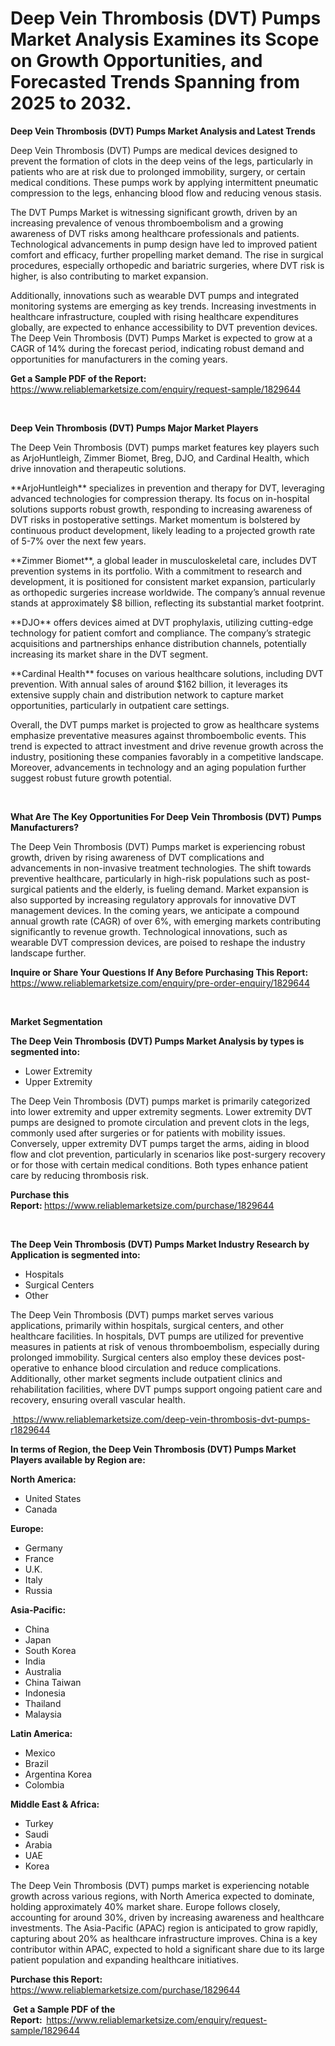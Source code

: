 <p><h1>Deep Vein Thrombosis (DVT) Pumps Market Analysis Examines its Scope on Growth Opportunities, and Forecasted Trends Spanning from 2025 to 2032.</h1></p><p><strong>Deep Vein Thrombosis (DVT) Pumps Market Analysis and Latest Trends</strong></p>
<p><p>Deep Vein Thrombosis (DVT) Pumps are medical devices designed to prevent the formation of clots in the deep veins of the legs, particularly in patients who are at risk due to prolonged immobility, surgery, or certain medical conditions. These pumps work by applying intermittent pneumatic compression to the legs, enhancing blood flow and reducing venous stasis. </p><p>The DVT Pumps Market is witnessing significant growth, driven by an increasing prevalence of venous thromboembolism and a growing awareness of DVT risks among healthcare professionals and patients. Technological advancements in pump design have led to improved patient comfort and efficacy, further propelling market demand. The rise in surgical procedures, especially orthopedic and bariatric surgeries, where DVT risk is higher, is also contributing to market expansion.</p><p>Additionally, innovations such as wearable DVT pumps and integrated monitoring systems are emerging as key trends. Increasing investments in healthcare infrastructure, coupled with rising healthcare expenditures globally, are expected to enhance accessibility to DVT prevention devices. The Deep Vein Thrombosis (DVT) Pumps Market is expected to grow at a CAGR of 14% during the forecast period, indicating robust demand and opportunities for manufacturers in the coming years.</p></p>
<p><strong>Get a Sample PDF of the Report:&nbsp;</strong> <a href="https://www.reliablemarketsize.com/enquiry/request-sample/1829644?utm_campaign=1845&utm_medium=2&utm_source=Github&utm_content=ia&utm_term=14042025&utm_id=deep-vein-thrombosis-dvt-pumps">https://www.reliablemarketsize.com/enquiry/request-sample/1829644</a></p>
<p>&nbsp;</p>
<p><strong>Deep Vein Thrombosis (DVT) Pumps Major Market Players</strong></p>
<p><p>The Deep Vein Thrombosis (DVT) pumps market features key players such as ArjoHuntleigh, Zimmer Biomet, Breg, DJO, and Cardinal Health, which drive innovation and therapeutic solutions. </p><p>**ArjoHuntleigh** specializes in prevention and therapy for DVT, leveraging advanced technologies for compression therapy. Its focus on in-hospital solutions supports robust growth, responding to increasing awareness of DVT risks in postoperative settings. Market momentum is bolstered by continuous product development, likely leading to a projected growth rate of 5-7% over the next few years.</p><p>**Zimmer Biomet**, a global leader in musculoskeletal care, includes DVT prevention systems in its portfolio. With a commitment to research and development, it is positioned for consistent market expansion, particularly as orthopedic surgeries increase worldwide. The company’s annual revenue stands at approximately $8 billion, reflecting its substantial market footprint.</p><p>**DJO** offers devices aimed at DVT prophylaxis, utilizing cutting-edge technology for patient comfort and compliance. The company’s strategic acquisitions and partnerships enhance distribution channels, potentially increasing its market share in the DVT segment.</p><p>**Cardinal Health** focuses on various healthcare solutions, including DVT prevention. With annual sales of around $162 billion, it leverages its extensive supply chain and distribution network to capture market opportunities, particularly in outpatient care settings.</p><p>Overall, the DVT pumps market is projected to grow as healthcare systems emphasize preventative measures against thromboembolic events. This trend is expected to attract investment and drive revenue growth across the industry, positioning these companies favorably in a competitive landscape. Moreover, advancements in technology and an aging population further suggest robust future growth potential.</p></p>
<p>&nbsp;</p>
<p><strong>What Are The Key Opportunities For Deep Vein Thrombosis (DVT) Pumps Manufacturers?</strong></p>
<p><p>The Deep Vein Thrombosis (DVT) Pumps market is experiencing robust growth, driven by rising awareness of DVT complications and advancements in non-invasive treatment technologies. The shift towards preventive healthcare, particularly in high-risk populations such as post-surgical patients and the elderly, is fueling demand. Market expansion is also supported by increasing regulatory approvals for innovative DVT management devices. In the coming years, we anticipate a compound annual growth rate (CAGR) of over 6%, with emerging markets contributing significantly to revenue growth. Technological innovations, such as wearable DVT compression devices, are poised to reshape the industry landscape further.</p></p>
<p><strong>Inquire or Share Your Questions If Any Before Purchasing This Report:</strong> <a href="https://www.reliablemarketsize.com/enquiry/pre-order-enquiry/1829644?utm_campaign=1845&utm_medium=2&utm_source=Github&utm_content=ia&utm_term=14042025&utm_id=deep-vein-thrombosis-dvt-pumps">https://www.reliablemarketsize.com/enquiry/pre-order-enquiry/1829644</a></p>
<p>&nbsp;</p>
<p><strong>Market Segmentation</strong></p>
<p><strong>The Deep Vein Thrombosis (DVT) Pumps Market Analysis by types is segmented into:</strong></p>
<p><ul><li>Lower Extremity</li><li>Upper Extremity</li></ul></p>
<p><p>The Deep Vein Thrombosis (DVT) pumps market is primarily categorized into lower extremity and upper extremity segments. Lower extremity DVT pumps are designed to promote circulation and prevent clots in the legs, commonly used after surgeries or for patients with mobility issues. Conversely, upper extremity DVT pumps target the arms, aiding in blood flow and clot prevention, particularly in scenarios like post-surgery recovery or for those with certain medical conditions. Both types enhance patient care by reducing thrombosis risk.</p></p>
<p><strong>Purchase this Report:&nbsp;</strong><a href="https://www.reliablemarketsize.com/purchase/1829644?utm_campaign=1845&utm_medium=2&utm_source=Github&utm_content=ia&utm_term=14042025&utm_id=deep-vein-thrombosis-dvt-pumps">https://www.reliablemarketsize.com/purchase/1829644</a></p>
<p>&nbsp;</p>
<p><strong>The Deep Vein Thrombosis (DVT) Pumps Market Industry Research by Application is segmented into:</strong></p>
<p><ul><li>Hospitals</li><li>Surgical Centers</li><li>Other</li></ul></p>
<p><p>The Deep Vein Thrombosis (DVT) pumps market serves various applications, primarily within hospitals, surgical centers, and other healthcare facilities. In hospitals, DVT pumps are utilized for preventive measures in patients at risk of venous thromboembolism, especially during prolonged immobility. Surgical centers also employ these devices post-operative to enhance blood circulation and reduce complications. Additionally, other market segments include outpatient clinics and rehabilitation facilities, where DVT pumps support ongoing patient care and recovery, ensuring overall vascular health.</p></p>
<p><a href="https://www.reliablemarketsize.com/deep-vein-thrombosis-dvt-pumps-r1829644?utm_campaign=1845&utm_medium=2&utm_source=Github&utm_content=ia&utm_term=14042025&utm_id=deep-vein-thrombosis-dvt-pumps">&nbsp;https://www.reliablemarketsize.com/deep-vein-thrombosis-dvt-pumps-r1829644</a></p>
<p><strong>In terms of Region, the Deep Vein Thrombosis (DVT) Pumps Market Players available by Region are:</strong></p>
<p>
    <p> <strong> North America: </strong>
        <ul>
            <li>United States</li>
            <li>Canada</li>
        </ul>
        </p> 
    <p> <strong> Europe: </strong>
        <ul>
            <li>Germany</li>
            <li>France</li>
            <li>U.K.</li>
            <li>Italy</li>
            <li>Russia</li>
        </ul>
        </p> 
    <p> <strong> Asia-Pacific: </strong>
        <ul>
            <li>China</li>
            <li>Japan</li>
            <li>South Korea</li>
            <li>India</li>
            <li>Australia</li>
            <li>China Taiwan</li>
            <li>Indonesia</li>
            <li>Thailand</li>
            <li>Malaysia</li>
        </ul>
        </p> 
    <p> <strong> Latin America: </strong>
        <ul>
            <li>Mexico</li>
            <li>Brazil</li>
            <li>Argentina Korea</li>
            <li>Colombia</li>
        </ul>
        </p> 
    <p> <strong> Middle East & Africa: </strong>
        <ul>
            <li>Turkey</li>
            <li>Saudi</li>
            <li>Arabia</li>
            <li>UAE</li>
            <li>Korea</li>
        </ul>
    </p>
    </p>
<p><p>The Deep Vein Thrombosis (DVT) pumps market is experiencing notable growth across various regions, with North America expected to dominate, holding approximately 40% market share. Europe follows closely, accounting for around 30%, driven by increasing awareness and healthcare investments. The Asia-Pacific (APAC) region is anticipated to grow rapidly, capturing about 20% as healthcare infrastructure improves. China is a key contributor within APAC, expected to hold a significant share due to its large patient population and expanding healthcare initiatives.</p></p>
<p><strong>Purchase this Report: </strong><a href="https://www.reliablemarketsize.com/purchase/1829644?utm_campaign=1845&utm_medium=2&utm_source=Github&utm_content=ia&utm_term=14042025&utm_id=deep-vein-thrombosis-dvt-pumps">https://www.reliablemarketsize.com/purchase/1829644</a></p>
<p>&nbsp;<strong>Get a Sample PDF of the Report:&nbsp;&nbsp;</strong><a href="https://www.reliablemarketsize.com/enquiry/request-sample/1829644?utm_campaign=1845&utm_medium=2&utm_source=Github&utm_content=ia&utm_term=14042025&utm_id=deep-vein-thrombosis-dvt-pumps">https://www.reliablemarketsize.com/enquiry/request-sample/1829644</a></p>
<p><strong></strong></p>
<p><p></p><p></p><p></p></p>
